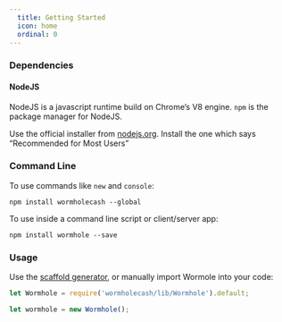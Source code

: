 ```yaml
---
  title: Getting Started
  icon: home
  ordinal: 0
---
```


### Dependencies

#### NodeJS

NodeJS is a javascript runtime build on Chrome’s V8 engine. `npm` is the package manager for NodeJS.

Use the official installer from [nodejs.org](https://nodejs.org/). Install the one which says “Recommended for Most Users”

### Command Line

To use commands like `new` and `console`:

    npm install wormholecash --global

To use inside a command line script or client/server app:

    npm install wormhole --save

### Usage

Use the [scaffold generator](./new.html), or manually import Wormole into your code:

```js
let Wormhole = require('wormholecash/lib/Wormhole').default;

let wormhole = new Wormhole();
```
